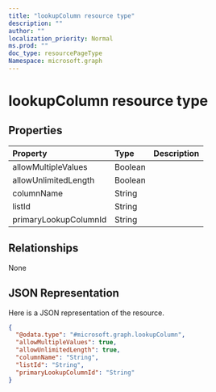 ```yaml
---
title: "lookupColumn resource type"
description: ""
author: ""
localization_priority: Normal
ms.prod: ""
doc_type: resourcePageType
Namespace: microsoft.graph
---
```



# lookupColumn resource type



## Properties
|Property|Type|Description|
|:---|:---|:---|
|allowMultipleValues|Boolean||
|allowUnlimitedLength|Boolean||
|columnName|String||
|listId|String||
|primaryLookupColumnId|String||

## Relationships
None

## JSON Representation
Here is a JSON representation of the resource.
<!-- {
  "blockType": "resource",
  "@odata.type": "microsoft.graph.lookupColumn"
}
-->
``` json
{
  "@odata.type": "#microsoft.graph.lookupColumn",
  "allowMultipleValues": true,
  "allowUnlimitedLength": true,
  "columnName": "String",
  "listId": "String",
  "primaryLookupColumnId": "String"
}
```

